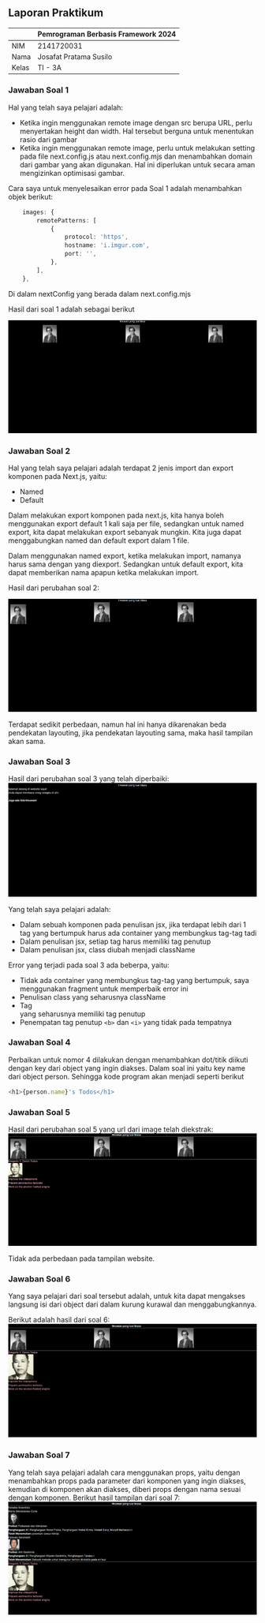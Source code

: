 ## Laporan Praktikum

|  | Pemrograman Berbasis Framework 2024 |
|--|--|
| NIM |  2141720031 |
| Nama |  Josafat Pratama Susilo |
| Kelas | TI - 3A |

### Jawaban Soal 1

Hal yang telah saya pelajari adalah:

- Ketika ingin menggunakan remote image dengan src berupa URL, perlu menyertakan height dan width. Hal tersebut berguna untuk menentukan rasio dari gambar
- Ketika ingin menggunakan remote image, perlu untuk melakukan setting pada file next.config.js atau next.config.mjs dan menambahkan domain dari gambar yang akan digunakan. Hal ini diperlukan untuk secara aman mengizinkan optimisasi gambar.

Cara saya untuk menyelesaikan error pada Soal 1 adalah menambahkan objek berikut:
```typescript
    images: {
        remotePatterns: [
            {
                protocol: 'https',
                hostname: 'i.imgur.com',
                port: '',
            },
        ],
    },
```

Di dalam nextConfig yang berada dalam next.config.mjs

Hasil dari soal 1 adalah sebagai berikut

![Soal 1](assets-report/01.png)

### Jawaban Soal 2

Hal yang telah saya pelajari adalah terdapat 2 jenis import dan export komponen pada Next.js, yaitu:

- Named
- Default

Dalam melakukan export komponen pada next.js, kita hanya boleh menggunakan export default 1 kali saja per file, sedangkan untuk named export, kita dapat melakukan export sebanyak mungkin. Kita juga dapat menggabungkan named dan default export dalam 1 file.

Dalam menggunakan named export, ketika melakukan import, namanya harus sama dengan yang diexport. Sedangkan untuk default export, kita dapat memberikan nama apapun ketika melakukan import.

Hasil dari perubahan soal 2:

![Soal 2](assets-report/02.png)

Terdapat sedikit perbedaan, namun hal ini hanya dikarenakan beda pendekatan layouting, jika pendekatan layouting sama, maka hasil tampilan akan sama.

### Jawaban Soal 3

Hasil dari perubahan soal 3 yang telah diperbaiki:
![Soal 3](assets-report/03.png)

Yang telah saya pelajari adalah:
- Dalam sebuah komponen pada penulisan jsx, jika terdapat lebih dari 1 tag yang bertumpuk harus ada container yang membungkus tag-tag tadi
- Dalam penulisan jsx, setiap tag harus memiliki tag penutup
- Dalam penulisan jsx, class diubah menjadi className

Error yang terjadi pada soal 3 ada beberpa, yaitu:
- Tidak ada container yang membungkus tag-tag yang bertumpuk, saya menggunakan fragment untuk memperbaik error ini
- Penulisan class yang seharusnya className
- Tag <br> yang seharusnya memiliki tag penutup
- Penempatan tag penutup `<b>` dan `<i>` yang tidak pada tempatnya

### Jawaban Soal 4

Perbaikan untuk nomor 4 dilakukan dengan menambahkan dot/titik diikuti dengan key dari object yang ingin diakses. Dalam soal ini yaitu key name dari object person. Sehingga kode program akan menjadi seperti berikut
```javascript
<h1>{person.name}'s Todos</h1>
```

### Jawaban Soal 5

Hasil dari perubahan soal 5 yang url dari image telah diekstrak:
![Soal 5](assets-report/05.png)

Tidak ada perbedaan pada tampilan website.


### Jawaban Soal 6

Yang saya pelajari dari soal tersebut adalah, untuk kita dapat mengakses langsung isi dari object dari dalam kurung kurawal dan menggabungkannya.

Berikut adalah hasil dari soal 6:
![Soal 6](assets-report/06.png)

### Jawaban Soal 7

Yang telah saya pelajari adalah cara menggunakan props, yaitu dengan menambahkan props pada parameter dari komponen yang ingin diakses, kemudian di komponen akan diakses, diberi props dengan nama sesuai dengan komponen. Berikut hasil tampilan dari soal 7:
![Soal 7](assets-report/07.png)